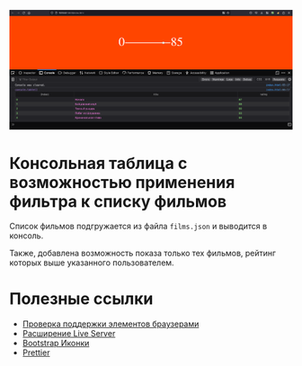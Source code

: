 ![Консольная таблица](./img/example.png)

# Консольная таблица с возможностью применения фильтра к списку фильмов
Список фильмов подгружается из файла `films.json` и выводится в консоль.

Также, добавлена возможность показа только тех фильмов, рейтинг которых выше указанного пользователем.

# Полезные ссылки
- [Проверка поддержки элементов браузерами](https://caniuse.com/)
- [Расширение Live Server](https://marketplace.visualstudio.com/items?itemName=ritwickdey.LiveServer)
- [Bootstrap Иконки](https://icons.getbootstrap.com/)
- [Prettier](https://prettier.io/)
